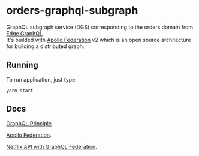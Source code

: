 # orders-graphql-subgraph

GraphQL subgraph service (DGS) corresponding to the orders domain from [Edge GraphQL](https://github.com/augustoscher/edge-graphql).  
It's builded with [Apollo Federation](https://www.apollographql.com/docs/federation/) v2 which is an open source architecture for building a distributed graph.


## Running

To run application, just type:

```
yarn start
```

## Docs
[GraphQL Principle](https://principledgraphql.com/integrity#1-one-graph).

[Apollo Federation](https://www.apollographql.com/docs/federation/).

[Netflix API with GraphQL Federation](https://netflixtechblog.com/how-netflix-scales-its-api-with-graphql-federation-part-1-ae3557c187e2).
